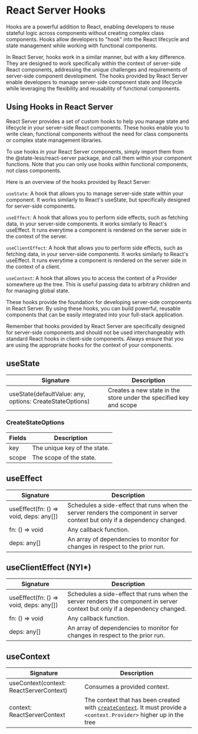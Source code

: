 
# React Server Hooks
Hooks are a powerful addition to React, enabling developers to reuse stateful logic across components without creating complex class components. Hooks allow developers to "hook" into the React lifecycle and state management while working with functional components.

In React Server, hooks work in a similar manner, but with a key difference. They are designed to work specifically within the context of server-side React components, addressing the unique challenges and requirements of server-side component development. The hooks provided by React Server enable developers to manage server-side component state and lifecycle while leveraging the flexibility and reusability of functional components.

## Using Hooks in React Server
React Server provides a set of custom hooks to help you manage state and lifecycle in your server-side React components. These hooks enable you to write clean, functional components without the need for class components or complex state management libraries.

To use hooks in your React Server components, simply import them from the @state-less/react-server package, and call them within your component functions. Note that you can only use hooks within functional components, not class components.

Here is an overview of the hooks provided by React Server:

`useState`: A hook that allows you to manage server-side state within your component. It works similarly to React's useState, but specifically designed for server-side components.

`useEffect`: A hook that allows you to perform side effects, such as fetching data, in your server-side components. It works similarly to React's useEffect. It runs everytime a component is rendered on the server side in the context of the server.

`useClientEffect`: A hook that allows you to perform side effects, such as fetching data, in your server-side components. It works similarly to React's useEffect. It runs everytime a component is rendered on the server side in the context of a client.

`useContext`: A hook that allows you to access the context of a Provider somewhere up the tree. This is useful passing data to arbitrary children and for managing global state.

These hooks provide the foundation for developing server-side components in React Server. By using these hooks, you can build powerful, reusable components that can be easily integrated into your full-stack application.

Remember that hooks provided by React Server are specifically designed for server-side components and should not be used interchangeably with standard React hooks in client-side components. Always ensure that you are using the appropriate hooks for the context of your components.

## useState

| Signature                                                    | Description                                                        |
| ----------------------------------------------------------- | ------------------------------------------------------------------ |
| useState(defaultValue: any, options: CreateStateOptions) | Creates a new state in the store under the specified key and scope |

### CreateStateOptions
| Fields    | Description                                                        |
| ----------------------------------------------------------- | ------------------------------------------------------------------ |
| key | The unique key of the state.
| scope | The scope of the state. |

## useEffect

| Signature                                                    | Description                                                        |
| ----------------------------------------------------------- | ------------------------------------------------------------------ |
| useEffect(fn: () => void, deps: any[]) | Schedules a side-effect that runs when the server renders the component in server context but only if a dependency changed. |
| fn: () => void | Any callback function. | 
| deps: any[] | An array of dependencies to monitor for changes in respect to the prior run.|

## useClientEffect (NYI*)

| Signature                                                    | Description                                                        |
| ----------------------------------------------------------- | ------------------------------------------------------------------ |
| useEffect(fn: () => void, deps: any[]) | Schedules a side-effect that runs when the server renders the component in server context but only if a dependency changed. |
| fn: () => void | Any callback function. | 
| deps: any[] | An array of dependencies to monitor for changes in respect to the prior run.|

## useContext

| Signature                                                    | Description                                                        |
| ----------------------------------------------------------- | ------------------------------------------------------------------ |
| useContext(context: ReactServerContext) | Consumes a provided context. |
| context: ReactServerContext | The context that has been created with [`createContext`](/react-server). It must provide a `<context.Provider>` higher up in the tree |
